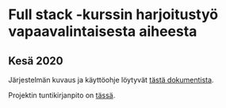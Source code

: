 # Full stack -kurssin harjoitustyö vapaavalintaisesta aiheesta
## Kesä 2020

Järjestelmän kuvaus ja käyttöohje löytyvät [tästä dokumentista](salppurinkirjasto/ohjeet.md).

Projektin tuntikirjanpito on [tässä](tuntikirjanpito.txt).
